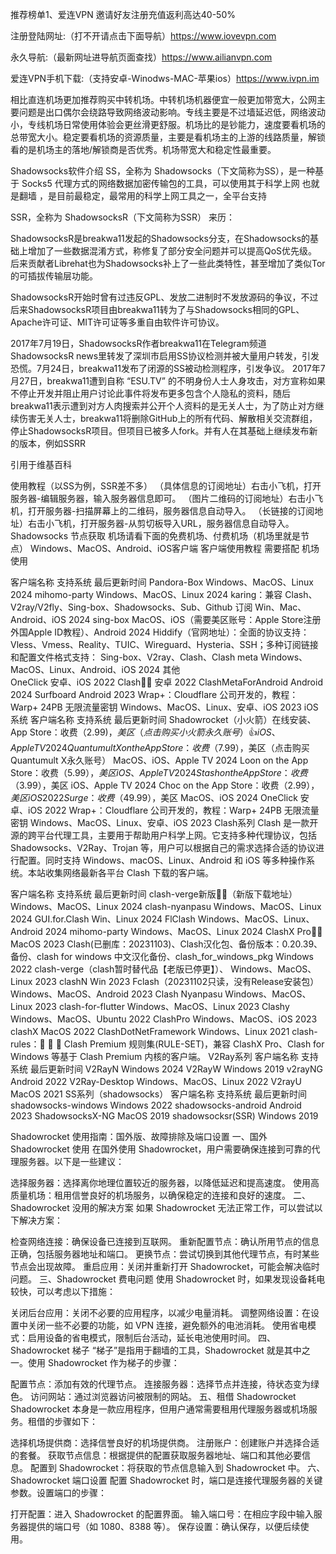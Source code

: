 推荐榜单1、爱连VPN 邀请好友注册充值返利高达40-50% 

注册登陆网址:（打不开请点击下面导航）https://www.iovevpn.com

永久导航:（最新网址进导航页面查找）https://www.ailianvpn.com

爱连VPN手机下载:（支持安卓-Winodws-MAC-苹果ios）https://www.ivpn.im

相比直连机场更加推荐购买中转机场。中转机场机器便宜一般更加带宽大，公网主要问题是出口偶尔会绕路导致网络波动影响。专线主要是不过墙延迟低，网络波动小，专线机场日常使用体验会更丝滑更舒服。机场比的是钞能力，速度要看机场的总带宽大小。稳定要看机场的资源质量，主要是看机场主的上游的线路质量，解锁看的是机场主的落地/解锁商是否优秀。机场带宽大和稳定性最重要。

Shadowsocks软件介绍
SS，全称为 Shadowsocks（下文简称为SS），是一种基于 Socks5 代理方式的网络数据加密传输包的工具，可以使用其于科学上网 也就是翻墙 ，是目前最稳定，最常用的科学上网工具之一，全平台支持

SSR，全称为 ShadowsocksR（下文简称为SSR） 来历：

ShadowsocksR是breakwa11发起的Shadowsocks分支，在Shadowsocks的基础上增加了一些数据混淆方式，称修复了部分安全问题并可以提高QoS优先级。后来贡献者Librehat也为Shadowsocks补上了一些此类特性，甚至增加了类似Tor的可插拔传输层功能。

ShadowsocksR开始时曾有过违反GPL、发放二进制时不发放源码的争议，不过后来ShadowsocksR项目由breakwa11转为了与Shadowsocks相同的GPL、Apache许可证、MIT许可证等多重自由软件许可协议。

2017年7月19日，ShadowsocksR作者breakwa11在Telegram频道ShadowsocksR news里转发了深圳市启用SS协议检测并被大量用户转发，引发恐慌。7月24日，breakwa11发布了闭源的SS被动检测程序，引发争议。 2017年7月27日，breakwa11遭到自称 “ESU.TV” 的不明身份人士人身攻击，对方宣称如果不停止开发并阻止用户讨论此事件将发布更多包含个人隐私的资料，随后breakwa11表示遭到对方人肉搜索并公开个人资料的是无关人士，为了防止对方继续伤害无关人士，breakwa11将删除GitHub上的所有代码、解散相关交流群组，停止ShadowsocksR项目。但项目已被多人fork。并有人在其基础上继续发布新的版本，例如SSRR

引用于维基百科

使用教程（以SS为例，SSR差不多）
（具体信息的订阅地址）右击小飞机，打开服务器-编辑服务器，输入服务器信息即可。
（图片二维码的订阅地址）右击小飞机，打开服务器-扫描屏幕上的二维码，服务器信息自动导入。
（长链接的订阅地址）右击小飞机，打开服务器-从剪切板导入URL，服务器信息自动导入。
Shadowsocks 节点获取
机场请看下面的免费机场、付费机场（机场里就是节点）
Windows、MacOS、Android、iOS客户端
客户端使用教程 需要搭配 机场 使用

客户端名称	支持系统	最后更新时间
Pandora-Box	Windows、MacOS、Linux	2024
mihomo-party	Windows、MacOS、Linux	2024
karing：兼容 Clash、V2ray/V2fly、Sing-box、Shadowsocks、Sub、Github 订阅	Win、Mac、Android、iOS	2024
sing-box	MacOS、iOS（需要美区账号：Apple Store注册外国Apple ID教程）、Android	2024
Hiddify（官网地址）：全面的协议支持：Vless、Vmess、Reality、TUIC、Wireguard、Hysteria、SSH；多种订阅链接和配置文件格式支持： Sing-box、V2ray、Clash、Clash meta	Windows、MacOS、Linux、Android、iOS	2024
其他	
OneClick	安卓、iOS	2022
Clash👍🏻	安卓	2022
ClashMetaForAndroid	Android	2024
Surfboard	Android	2023
Wrap+：Cloudflare 公司开发的，教程：Warp+ 24PB 无限流量密钥	Windows、MacOS、Linux、安卓、iOS	2023
iOS系统
客户端名称	支持系统	最后更新时间
Shadowrocket（小火箭）在线安装、App Store：收费（$2.99)，美区（点击购买小火箭永久账号）👍	iOS、Apple TV	2024
Quantumult X on the App Store：收费（$7.99），美区（点击购买Quantumult X永久账号）	MacOS、iOS、Apple TV	2024
Loon on the App Store：收费（$5.99），美区	iOS、Apple TV	2024
Stash on the App Store：收费（$3.99），美区	iOS、Apple TV	2024
Choc on the App Store：收费（$2.99），美区	iOS	2022
Surge：收费（$49.99），美区	MacOS、iOS	2024
OneClick	安卓、iOS	2022
Wrap+：Cloudflare 公司开发的，教程：Warp+ 24PB 无限流量密钥	Windows、MacOS、Linux、安卓、iOS	2023
Clash系列
Clash 是一款开源的跨平台代理工具，主要用于帮助用户科学上网。它支持多种代理协议，包括 Shadowsocks、V2Ray、Trojan 等，用户可以根据自己的需求选择合适的协议进行配置。同时支持 Windows、macOS、Linux、Android 和 iOS 等多种操作系统。本站收集网络最新各平台 Clash 下载的客户端。

客户端名称	支持系统	最后更新时间
clash-verge新版👍🏻（新版下载地址）	Windows、MacOS、Linux	2024
clash-nyanpasu	Windows、MacOS、Linux	2024
GUI.for.Clash	Win、Linux	2024
FlClash	Windows、MacOS、Linux、Android	2024
mihomo-party	Windows、MacOS、Linux	2024
ClashX Pro👍🏻	MacOS	2023
Clash(已删库：20231103)、Clash汉化包、备份版本：0.20.39、备份、clash for windows 中文汉化备份、clash_for_windows_pkg	Windows	2022
clash-verge（clash暂时替代品【老版已停更】）、	Windows、MacOS、Linux	2023
clashN	Win	2023
Fclash（20231102只读，没有Release安装包）	Windows、MacOS、Android	2023
Clash Nyanpasu	Windows、MacOS、Linux	2023
clash-for-flutter	Windows、MacOS、Linux	2023
Clashy	Windows、MacOS、Ubuntu	2022
ClashPro	Windows、MacOS、iOS	2023
clashX	MacOS	2022
ClashDotNetFramework	Windows、Linux	2021
clash-rules：🦄️ 🎃 👻 Clash Premium 规则集(RULE-SET)，兼容 ClashX Pro、Clash for Windows 等基于 Clash Premium 内核的客户端。
V2Ray系列
客户端名称	支持系统	最后更新时间
V2RayN	Windows	2024
V2RayW	Windows	2019
v2rayNG	Android	2022
V2Ray-Desktop	Windows、MacOS、Linux	2022
V2rayU	MacOS	2021
SS系列（shadowsocks）
客户端名称	支持系统	最后更新时间
shadowsocks-windows	Windows	2022
shadowsocks-android	Android	2023
ShadowsocksX-NG	MacOS	2019
shadowsocksr(SSR)	Windows	2019

Shadowrocket 使用指南：国外版、故障排除及端口设置
一、国外 Shadowrocket 使用
在国外使用 Shadowrocket，用户需要确保连接到可靠的代理服务器。以下是一些建议：

选择服务器：选择离你地理位置较近的服务器，以降低延迟和提高速度。
使用高质量机场：租用信誉良好的机场服务，以确保稳定的连接和良好的速度。
二、Shadowrocket 没用的解决方案
如果 Shadowrocket 无法正常工作，可以尝试以下解决方案：

检查网络连接：确保设备已连接到互联网。
重新配置节点：确认所用节点的信息正确，包括服务器地址和端口。
更换节点：尝试切换到其他代理节点，有时某些节点会出现故障。
重启应用：关闭并重新打开 Shadowrocket，可能会解决临时问题。
三、Shadowrocket 费电问题
使用 Shadowrocket 时，如果发现设备耗电较快，可以考虑以下措施：

关闭后台应用：关闭不必要的应用程序，以减少电量消耗。
调整网络设置：在设置中关闭一些不必要的功能，如 VPN 连接，避免额外的电池消耗。
使用省电模式：启用设备的省电模式，限制后台活动，延长电池使用时间。
四、Shadowrocket 梯子
“梯子”是指用于翻墙的工具，Shadowrocket 就是其中之一。使用 Shadowrocket 作为梯子的步骤：

配置节点：添加有效的代理节点。
连接服务器：选择节点并连接，待状态变为绿色。
访问网站：通过浏览器访问被限制的网站。
五、租借 Shadowrocket
Shadowrocket 本身是一款应用程序，但用户通常需要租用代理服务器或机场服务。租借的步骤如下：

选择机场提供商：选择信誉良好的机场提供商。
注册账户：创建账户并选择合适的套餐。
获取节点信息：根据提供的配置获取服务器地址、端口和其他必要信息。
配置到 Shadowrocket：将获取的节点信息输入到 Shadowrocket 中。
六、Shadowrocket 端口设置
配置 Shadowrocket 时，端口是连接代理服务器的关键参数。设置端口的步骤：

打开配置：进入 Shadowrocket 的配置界面。
输入端口号：在相应字段中输入服务器提供的端口号（如 1080、8388 等）。
保存设置：确认保存，以便后续使用。
